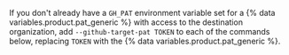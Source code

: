 If you don't already have a `GH_PAT` environment variable set for a {% data variables.product.pat_generic %} with access to the destination organization, add `--github-target-pat TOKEN` to each of the commands below, replacing `TOKEN` with the {% data variables.product.pat_generic %}.

